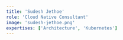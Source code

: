 ```yaml
---
title: 'Sudesh Jethoe'
role: 'Cloud Native Consultant'
image: 'sudesh-jethoe.png'
expertises: ['Architecture', 'Kubernetes']
---
```

